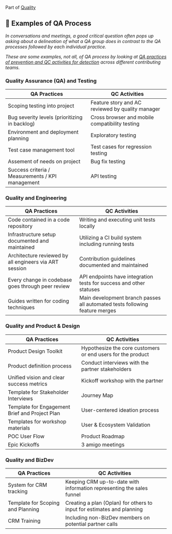 Part of [Quality](/README.md)

## :notebook: Examples of QA Process

_In conversations and meetings, a good critical question often pops up asking about a delineation of what a 
QA group does in contrast to the QA processes followed by each individual practice._

_These are some examples, not all, of QA process by looking at 
[QA practices of prevention and QC activities for detection](/qm_qa_qc.md) across different contributing teams._

### Quality Assurance (QA) and Testing

| QA Practices                                     | QC Activities                                    |
| ------------------------------------------------ | ------------------------------------------------ |
| Scoping testing into project                     | Feature story and AC reviewed by quality manager |
| Bug severity levels (prioritizing in backlog)    | Cross browser and mobile compatibility testing   |
| Environment and deployment planning              | Exploratory testing                              |
| Test case management tool                        | Test cases for regression testing                |
| Assement of needs on project                     | Bug fix testing                                  |
| Success criteria / Measurements / KPI management | API testing                                      |

### Quality and Engineering

| QA Practices                                           | QC Activities                                                               |
| ------------------------------------------------------ | --------------------------------------------------------------------------- |
| Code contained in a code repository                    | Writing and executing unit tests locally                                    |
| Infrastructure setup documented and maintained         | Utilizing a CI build system including running tests                         |
| Architecture reviewed by all engineers via ART session | Contribution guidelines documented and maintained                           |
| Every change in codebase goes through peer review      | API endpoints have integration tests for success and other statuses         |
| Guides written for coding techniques                   | Main development branch passes all automated tests following feature merges |

### Quality and Product & Design

| QA Practices                                   | QC Activities                                               |
| ---------------------------------------------- | ----------------------------------------------------------- |
| Product Design Toolkit                         | Hypothesize the core customers or end users for the product |
| Product definition process                     | Conduct interviews with the partner stakeholders            |
| Unified vision and clear success metrics       | Kickoff workshop with the partner                           |
| Template for Stakeholder Interviews            | Journey Map                                                 |
| Template for Engagement Brief and Project Plan | User-centered ideation process                              |
| Templates for workshop materials               | User & Ecosystem Validation                                 |
| POC User Flow                                  | Product Roadmap                                             |
| Epic Kickoffs                                  | 3 amigo meetings                                            |

### Quality and BizDev

| QA Practices                      | QC Activities                                                          |
| --------------------------------- | ---------------------------------------------------------------------- |
| System for CRM tracking           | Keeping CRM up-to-date with information representing the sales funnel  |
| Template for Scoping and Planning | Creating a plan (Oplan) for others to input for estimates and planning |
| CRM Training                      | Including non-BizDev members on potential partner calls                |
